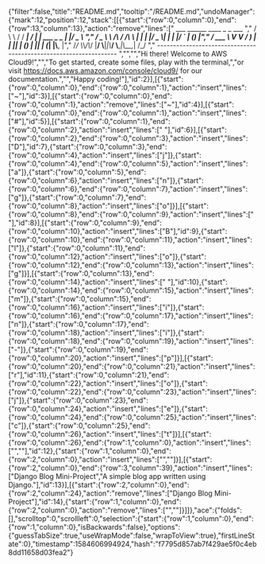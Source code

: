 {"filter":false,"title":"README.md","tooltip":"/README.md","undoManager":{"mark":12,"position":12,"stack":[[{"start":{"row":0,"column":0},"end":{"row":13,"column":13},"action":"remove","lines":["         ___        ______     ____ _                 _  ___  ","        / \\ \\      / / ___|   / ___| | ___  _   _  __| |/ _ \\ ","       / _ \\ \\ /\\ / /\\___ \\  | |   | |/ _ \\| | | |/ _` | (_) |","      / ___ \\ V  V /  ___) | | |___| | (_) | |_| | (_| |\\__, |","     /_/   \\_\\_/\\_/  |____/   \\____|_|\\___/ \\__,_|\\__,_|  /_/ "," ----------------------------------------------------------------- ","","","Hi there! Welcome to AWS Cloud9!","","To get started, create some files, play with the terminal,","or visit https://docs.aws.amazon.com/console/cloud9/ for our documentation.","","Happy coding!"],"id":2}],[{"start":{"row":0,"column":0},"end":{"row":0,"column":1},"action":"insert","lines":["~"],"id":3}],[{"start":{"row":0,"column":0},"end":{"row":0,"column":1},"action":"remove","lines":["~"],"id":4}],[{"start":{"row":0,"column":0},"end":{"row":0,"column":1},"action":"insert","lines":["#"],"id":5}],[{"start":{"row":0,"column":1},"end":{"row":0,"column":2},"action":"insert","lines":[" "],"id":6}],[{"start":{"row":0,"column":2},"end":{"row":0,"column":3},"action":"insert","lines":["D"],"id":7},{"start":{"row":0,"column":3},"end":{"row":0,"column":4},"action":"insert","lines":["j"]},{"start":{"row":0,"column":4},"end":{"row":0,"column":5},"action":"insert","lines":["a"]},{"start":{"row":0,"column":5},"end":{"row":0,"column":6},"action":"insert","lines":["n"]},{"start":{"row":0,"column":6},"end":{"row":0,"column":7},"action":"insert","lines":["g"]},{"start":{"row":0,"column":7},"end":{"row":0,"column":8},"action":"insert","lines":["o"]}],[{"start":{"row":0,"column":8},"end":{"row":0,"column":9},"action":"insert","lines":[" "],"id":8}],[{"start":{"row":0,"column":9},"end":{"row":0,"column":10},"action":"insert","lines":["B"],"id":9},{"start":{"row":0,"column":10},"end":{"row":0,"column":11},"action":"insert","lines":["l"]},{"start":{"row":0,"column":11},"end":{"row":0,"column":12},"action":"insert","lines":["o"]},{"start":{"row":0,"column":12},"end":{"row":0,"column":13},"action":"insert","lines":["g"]}],[{"start":{"row":0,"column":13},"end":{"row":0,"column":14},"action":"insert","lines":[" "],"id":10},{"start":{"row":0,"column":14},"end":{"row":0,"column":15},"action":"insert","lines":["m"]},{"start":{"row":0,"column":15},"end":{"row":0,"column":16},"action":"insert","lines":["i"]},{"start":{"row":0,"column":16},"end":{"row":0,"column":17},"action":"insert","lines":["n"]},{"start":{"row":0,"column":17},"end":{"row":0,"column":18},"action":"insert","lines":["i"]},{"start":{"row":0,"column":18},"end":{"row":0,"column":19},"action":"insert","lines":["-"]},{"start":{"row":0,"column":19},"end":{"row":0,"column":20},"action":"insert","lines":["p"]}],[{"start":{"row":0,"column":20},"end":{"row":0,"column":21},"action":"insert","lines":["r"],"id":11},{"start":{"row":0,"column":21},"end":{"row":0,"column":22},"action":"insert","lines":["o"]},{"start":{"row":0,"column":22},"end":{"row":0,"column":23},"action":"insert","lines":["j"]},{"start":{"row":0,"column":23},"end":{"row":0,"column":24},"action":"insert","lines":["e"]},{"start":{"row":0,"column":24},"end":{"row":0,"column":25},"action":"insert","lines":["c"]},{"start":{"row":0,"column":25},"end":{"row":0,"column":26},"action":"insert","lines":["t"]}],[{"start":{"row":0,"column":26},"end":{"row":1,"column":0},"action":"insert","lines":["",""],"id":12},{"start":{"row":1,"column":0},"end":{"row":2,"column":0},"action":"insert","lines":["",""]}],[{"start":{"row":2,"column":0},"end":{"row":3,"column":39},"action":"insert","lines":["Django Blog Mini-Project","A simple blog app written using Django."],"id":13}],[{"start":{"row":2,"column":0},"end":{"row":2,"column":24},"action":"remove","lines":["Django Blog Mini-Project"],"id":14},{"start":{"row":1,"column":0},"end":{"row":2,"column":0},"action":"remove","lines":["",""]}]]},"ace":{"folds":[],"scrolltop":0,"scrollleft":0,"selection":{"start":{"row":1,"column":0},"end":{"row":1,"column":0},"isBackwards":false},"options":{"guessTabSize":true,"useWrapMode":false,"wrapToView":true},"firstLineState":0},"timestamp":1584606994924,"hash":"f7795d857ab7f429ae5f0c4eb8dd11658d03fea2"}
